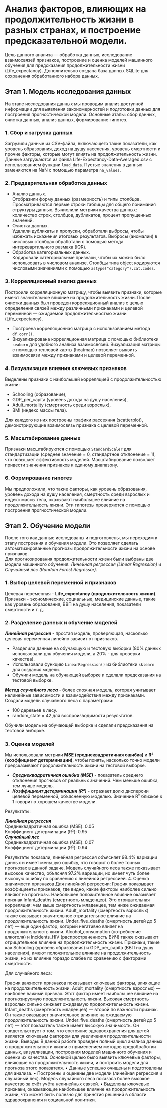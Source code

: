 # Анализ факторов, влияющих на продолжительность жизни в разных странах, и построение предсказательной модели.

Цель данного анализа — обработка данных, исследование взаимосвязей признаков, построение и оценка моделей машинного обучения для предсказания продолжительности жизни (Life_expectancy). Дополнительно создана база данных SQLite для сохранения обработанного набора данных.

## Этап 1. Модель исследования данных 
На этапе исследования данных мы проводим анализ доступной информации для выявления закономерностей и подготовки данных для построения прогностической модели.
Основные этапы: сбор данных, очистка данных, анализ данных, формирование гипотез.

### 1.	Сбор и загрузка данных
Загрузили данные из CSV-файла, включающего такие показатели, как уровень образования, доход на душу населения, уровень смертности и прочие факторы, которые могут влиять на продолжительность жизни.
Данные загружаются из файла Life-Expectancy-Data-Averaged.csv с использованием функции `load_data`. Пустые значения в данных заменяются на NaN с помощью параметра `na_values`.

### 2.	Предварительная обработка данных
   - Анализ данных.  
Отобразили форму данных (размерность) и типы столбцов. Просматриваются первые строки таблицы для общего понимания структуры данных.
Вычислили метрики качества данных: количество строк, столбцов, дубликатов, процент пропущенных значений.
   - Очистка данных.  
Удалили дубликаты и пропуски, обработали выбросы, чтобы избежать искажения итоговых результатов. Выбросы (аномалии) в числовых столбцах обработали с помощью метода интерквартильного размаха (IQR).
   - Обработка категориальных данных.  
Кодировали категориальные признаки, чтобы их можно было использовать в числовом анализе. Столбцы типа object кодируются числовыми значениями с помощью `astype("category").cat.codes`.


### 3.	Корреляционный анализ данных
Построили корреляционную матрицу, чтобы выявить признаки, которые имеют значительное влияние на продолжительность жизни.
После очистки данных был проведен корреляционный анализ с целью определения связей между различными признаками и целевой переменной — ожидаемой продолжительностью жизни (Life_expectancy).
-	Построена корреляционная матрица с использованием метода `df.corr()`.
-	Визуализирована корреляционная матрица с помощью библиотеки `seaborn` для удобного анализа взаимосвязей.
Визуализация матрицы с помощью тепловой карты (heatmap) позволяет выявить взаимосвязи между признаками и целевой переменной.

### 4.	Визуализация влияния ключевых признаков
Выделены признаки с наибольшей корреляцией с продолжительностью жизни:  
- Schooling (образование),
- GDP_per_capita (уровень дохода на душу населения),
- Adult_mortality (смертность среди взрослых),
- BMI (индекс массы тела).
  
Для каждого из них построены графики рассеяния (scatterplot), демонстрирующие взаимосвязь признака с целевой переменной.

### 5.	Масштабирование данных
Признаки масштабируются с помощью `StandardScaler` для стандартизации (среднее значение = 0, стандартное отклонение = 1), что повышает эффективность моделей. Масштабирование позволяет привести значения признаков к единому диапазону.

### 6.	Формирование гипотез
Мы предположили, что такие факторы, как уровень образования, уровень дохода на душу населения, смертность среди взрослых и индекс массы тела, оказывают наибольшее влияние на продолжительность жизни. Эти гипотезы проверяются с помощью построения прогностической модели.

## Этап 2. Обучение модели 
После того как данные исследованы и подготовлены, мы переходим к этапу построения и обучения модели. Это позволяет сделать автоматизированные прогнозы продолжительности жизни на основе признаков.  
Для прогнозирования продолжительности жизни были выбраны две модели машинного обучения: *Линейная регрессия (Linear Regression)* и *Случайный лес (Random Forest Regressor)*.

### 1.	Выбор целевой переменной и признаков
Целевая переменная - **Life_expectancy (продолжительность жизни)**.  
Признаки - экономические, социальные, медицинские данные, такие как уровень образования, ВВП на душу населения, показатели смертности и т. д.

### 2.	Разделение данных и обучение моделей
***Линейная регрессия*** - простая модель, проверяющая, насколько целевая переменная линейно зависит от признаков.  
- Разделили данные на обучающую и тестовую выборки (80% данных использовали для обучения модели, а 20% - для проверки качества).  
- Использовали функцию `LinearRegression()` из библиотеки `sklearn` для создания модели.  
- Обучили модель на обучающей выборке и сделали предсказания на тестовой выборке.

***Метод случайного леса*** - более сложная модель, которая учитывает нелинейные зависимости и взаимодействия между признаками. 
Создали модель случайного леса с параметрами:  
- 100 деревьев в лесу.
- random_state = 42 для воспроизводимости результатов.
  
Обучили модель на обучающей выборке и сделали предсказания на тестовой выборке.

### 3.	Оценка моделей
Мы использовали метрики **MSE (среднеквадратичная ошибка)** и **R² (коэффициент детерминации)**, чтобы понять, насколько точно модели предсказывают продолжительность жизни на тестовой выборке.  
- ***Среднеквадратичная ошибка (MSE)*** - показатель среднего отклонения прогнозов от реальных значений. Чем меньше ошибка, тем лучше модель.
- ***Коэффициент детерминации (R²)*** - отражает долю дисперсии целевой переменной, объясненную моделью. Значение R² близкое к 1 говорит о хорошем качестве модели.

Результаты:  

***Линейная регрессия***  
Среднеквадратичная ошибка (MSE): 0.05  
Коэффициент детерминации (R²): 0.95  
***Случайный лес***  
Среднеквадратичная ошибка (MSE): 0,07  
Коэффициент детерминации (R²): 0.94

Результаты показали, линейная регрессия объясняет 98.4% вариации данных и имеет меньшую ошибку, что говорит о более точных прогнозах в данной задаче.
Модель случайного леса также показывает высокое качество, объясняя 97.2% вариации, но имеет чуть более высокую ошибку по сравнению с линейной регрессией.
4.	Оценка значимости признаков
Для линейной регрессии:
График показывает коэффициенты признаков, где видно, какие факторы наиболее сильно влияют на прогнозы.
Наибольшее положительное влияние оказывает признак Infant_deaths (смертность младенцев). Это отрицательная корреляция: чем выше смертность младенцев, тем ниже ожидаемая продолжительность жизни.
Adult_mortality (смертность взрослых) также оказывает значительное отрицательное влияние на продолжительность жизни.
 Under_five_deaths (смертность детей до 5 лет) — еще один фактор, который негативно влияет на продолжительность жизни.
Alcohol_consumption (потребление алкоголя) и Incidents_HIV (распространенность ВИЧ) также оказывают отрицательное влияние на продолжительность жизни.
Признаки, такие как Schooling (уровень образования) и GDP_per_capita (ВВП на душу населения), имеют положительное влияние на продолжительность жизни, но их влияние гораздо слабее по сравнению с факторами смертности.

Для случайного леса:

График важности признаков показывает ключевые факторы, влияющие на продолжительность жизни:
Adult_mortality (смертность взрослых) — наиболее важный признак. Этот фактор имеет наибольшее влияние на прогнозируемую продолжительность жизни. Высокая смертность взрослых сильно снижает ожидаемую продолжительность жизни.
Infant_deaths (смертность младенцев) — второй по важности признак. Он также оказывает значительное влияние на ожидаемую продолжительность жизни.
Under_five_deaths (смертность детей до 5 лет) — этот показатель также имеет высокую значимость. Он свидетельствует о том, что состояние здравоохранения для детей является ключевым фактором для увеличения продолжительности жизни.
Выводы:
В данной работе проведен полный цикл анализа данных о продолжительности жизни с применением методов предобработки данных, визуализации, построения моделей машинного обучения и оценки их качества. Основной целью было выявить ключевые факторы, влияющие на продолжительность жизни, и построить модели для прогноза этого показателя.
•	Данные успешно очищены и подготовлены для анализа.
•	Построены и оценены две модели (линейная регрессия и случайный лес). Модель случайного леса показала более высокое качество за счёт учёта нелинейных связей.
•	Выделены ключевые признаки, оказывающие наибольшее влияние на продолжительность жизни, что может быть полезно для принятия решений в области здравоохранения и социальной политики.
